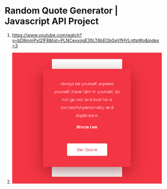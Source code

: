 # Random Quote Generator | Javascript API Project

1. <https://www.youtube.com/watch?v=bD8mmPxQ1F8&list=PLNCevxogE3fiLT6bEObGeVfHVLnttptKv&index=3>

2. ![캡쳐](screenshot.gif)

